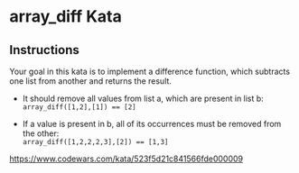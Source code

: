 # array_diff Kata

## Instructions

Your goal in this kata is to implement a difference function, which subtracts one list from another and returns the result.

- It should remove all values from list a, which are present in list b:  
  `array_diff([1,2],[1]) == [2]`

- If a value is present in b, all of its occurrences must be removed from the other:  
  `array_diff([1,2,2,2,3],[2]) == [1,3]`

https://www.codewars.com/kata/523f5d21c841566fde000009
